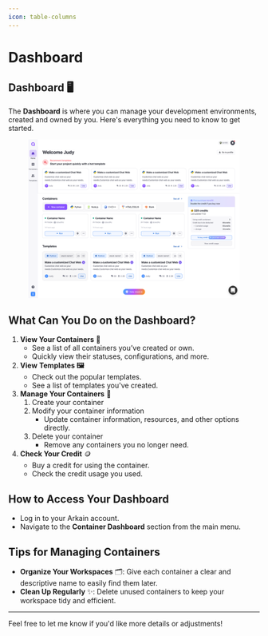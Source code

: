 ```yaml
---
icon: table-columns
---
```


# Dashboard

## Dashboard 🖥️

The **Dashboard** is where you can manage your development environments, created and owned by you. Here's everything you need to know to get started.

<figure><img src="../../.gitbook/assets/individual_home_card_xxl_1920.png" alt=""><figcaption></figcaption></figure>

## **What Can You Do on the Dashboard?**

1. **View Your Containers** 🧐
   * See a list of all containers you’ve created or own.
   * Quickly view their statuses, configurations, and more.
2. **View** **Templates 🖼️**
   * Check out the popular templates.
   * See a list of templates you've created.
3. **Manage Your Containers** 🔧
   1. Create your container
   2. Modify your container information
      * Update container information, resources, and other options directly.
   3. Delete your container
      * Remove any containers you no longer need.
4. **Check Your Credit** 🪙
   * Buy a credit for using the container.
   * Check the credit usage you used.

## **How to Access Your Dashboard**

* Log in to your Arkain account.
* Navigate to the **Container Dashboard** section from the main menu.

## **Tips for Managing Containers**

* **Organize Your Workspaces** 🗂️: Give each container a clear and descriptive name to easily find them later.
* **Clean Up Regularly** ✨: Delete unused containers to keep your workspace tidy and efficient.

***

Feel free to let me know if you'd like more details or adjustments!
